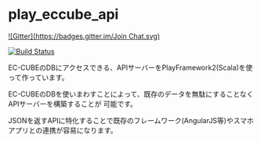 # play_eccube_api
[![Gitter](https://badges.gitter.im/Join Chat.svg)](https://gitter.im/satoshi-m8a/play_eccube_api?utm_source=badge&utm_medium=badge&utm_campaign=pr-badge&utm_content=badge)

[![Build Status](https://travis-ci.org/satoshi-m8a/play_eccube_api.svg)](https://travis-ci.org/satoshi-m8a/play_eccube_api)

EC-CUBEのDBにアクセスできる、APIサーバーをPlayFramework2(Scala)を使って作っています。

EC-CUBEのDBを使いまわすことによって、既存のデータを無駄にすることなくAPIサーバーを構築することが
可能です。

JSONを返すAPIに特化することで既存のフレームワーク(AngularJS等)やスマホアプリとの連携が容易になります。

